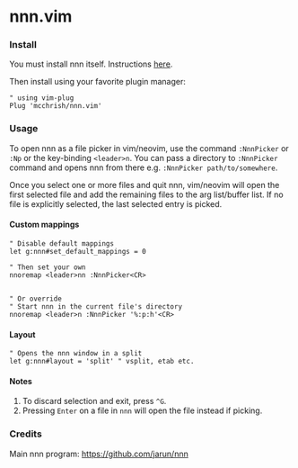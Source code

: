# nnn.vim

### Install

You must install nnn itself. Instructions
[here](https://github.com/jarun/nnn#installation).

Then install using your favorite plugin manager:

```vim
" using vim-plug
Plug 'mcchrish/nnn.vim'
```

### Usage

To open nnn as a file picker in vim/neovim, use the command `:NnnPicker` or
`:Np` or the key-binding `<leader>n`. You can pass a directory to `:NnnPicker`
command and opens nnn from there e.g. `:NnnPicker path/to/somewhere`.

Once you select one or more files and quit nnn, vim/neovim will open the first
selected file and add the remaining files to the arg list/buffer list. If no
file is explicitly selected, the last selected entry is picked.

#### Custom mappings

```vim
" Disable default mappings
let g:nnn#set_default_mappings = 0

" Then set your own
nnoremap <leader>nn :NnnPicker<CR>


" Or override
" Start nnn in the current file's directory
nnoremap <leader>n :NnnPicker '%:p:h'<CR>
```

#### Layout

```vim
" Opens the nnn window in a split
let g:nnn#layout = 'split' " vsplit, etab etc.
```

#### Notes

1. To discard selection and exit, press `^G`.
2. Pressing `Enter` on a file in `nnn` will open the file instead if picking.

### Credits

Main nnn program: https://github.com/jarun/nnn

